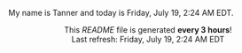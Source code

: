 My name is Tanner and today is Friday, July 19, 2:24 AM EDT.

<p align="center">This <i>README</i> file is generated <b>every 3 hours</b>!</br>Last refresh: Friday, July 19, 2:24 AM EDT<br /></p>
